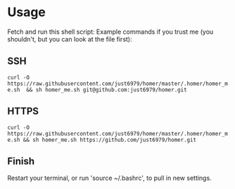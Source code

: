 # Usage

Fetch and run this shell script:
Example commands if you trust me (you shouldn't, but you can look at the file first):

## SSH

`curl -O https://raw.githubusercontent.com/just6979/homer/master/.homer/homer_me.sh  && sh homer_me.sh git@github.com:just6979/homer.git`

## HTTPS

`curl -O https://raw.githubusercontent.com/just6979/homer/master/.homer/homer_me.sh && sh homer_me.sh https://github.com/just6979/homer.git`

## Finish

Restart your terminal, or run 'source ~/.bashrc', to pull in new settings.
